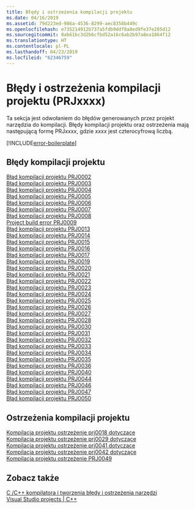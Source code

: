 ```yaml
---
title: Błędy i ostrzeżenia kompilacji projektu
ms.date: 04/16/2019
ms.assetid: 79d223ed-986a-4536-8299-aec8356b449c
ms.openlocfilehash: e735214912b737a5fdb9ddf8a8ed9fe37e285d12
ms.sourcegitcommit: 0ab61bc3d2b6cfbd52a16c6ab2b97a8ea1864f12
ms.translationtype: HT
ms.contentlocale: pl-PL
ms.lasthandoff: 04/23/2019
ms.locfileid: "62346759"
---
```

# <a name="project-build-errors-and-warnings-prjxxxx"></a>Błędy i ostrzeżenia kompilacji projektu (PRJxxxx)

Ta sekcja jest odwołaniem do błędów generowanych przez projekt narzędzia do kompilacji. Błędy kompilacji projektu oraz ostrzeżenia mają następującą formę PRJ*xxxx*, gdzie *xxxx* jest czterocyfrową liczbą.

[!INCLUDE[error-boilerplate](../../error-messages/includes/error-boilerplate.md)]

## <a name="project-build-errors"></a>Błędy kompilacji projektu

[Błąd kompilacji projektu PRJ0002](project-build-error-prj0002.md) \
[Błąd kompilacji projektu PRJ0003](project-build-error-prj0003.md) \
[Błąd kompilacji projektu PRJ0004](project-build-error-prj0004.md) \
[Błąd kompilacji projektu PRJ0005](project-build-error-prj0005.md) \
[Błąd kompilacji projektu PRJ0006](project-build-error-prj0006.md) \
[Błąd kompilacji projektu PRJ0007](project-build-error-prj0007.md) \
[Błąd kompilacji projektu PRJ0008](project-build-error-prj0008.md) \
[Project build error PRJ0009](project-build-error-prj0009.md) \
[Błąd kompilacji projektu PRJ0013](project-build-error-prj0013.md) \
[Błąd kompilacji projektu PRJ0014](project-build-error-prj0014.md) \
[Błąd kompilacji projektu PRJ0015](project-build-error-prj0015.md) \
[Błąd kompilacji projektu PRJ0016](project-build-error-prj0016.md) \
[Błąd kompilacji projektu PRJ0017](project-build-error-prj0017.md) \
[Błąd kompilacji projektu PRJ0019](project-build-error-prj0019.md) \
[Błąd kompilacji projektu PRJ0020](project-build-error-prj0020.md) \
[Błąd kompilacji projektu PRJ0021](project-build-error-prj0021.md) \
[Błąd kompilacji projektu PRJ0022](project-build-error-prj0022.md) \
[Błąd kompilacji projektu PRJ0023](project-build-error-prj0023.md) \
[Błąd kompilacji projektu PRJ0024](project-build-error-prj0024.md) \
[Błąd kompilacji projektu PRJ0025](project-build-error-prj0025.md) \
[Błąd kompilacji projektu PRJ0026](project-build-error-prj0026.md) \
[Błąd kompilacji projektu PRJ0027](project-build-error-prj0027.md) \
[Błąd kompilacji projektu PRJ0028](project-build-error-prj0028.md) \
[Błąd kompilacji projektu PRJ0030](project-build-error-prj0030.md) \
[Błąd kompilacji projektu PRJ0031](project-build-error-prj0031.md) \
[Błąd kompilacji projektu PRJ0032](project-build-error-prj0032.md) \
[Błąd kompilacji projektu PRJ0033](project-build-error-prj0033.md) \
[Błąd kompilacji projektu PRJ0034](project-build-error-prj0034.md) \
[Błąd kompilacji projektu PRJ0035](project-build-error-prj0035.md) \
[Błąd kompilacji projektu PRJ0036](project-build-error-prj0036.md) \
[Błąd kompilacji projektu PRJ0040](project-build-error-prj0040.md) \
[Błąd kompilacji projektu PRJ0044](project-build-error-prj0044.md) \
[Błąd kompilacji projektu PRJ0046](project-build-error-prj0046.md) \
[Błąd kompilacji projektu PRJ0047](project-build-error-prj0047.md) \
[Błąd kompilacji projektu PRJ0050](project-build-error-prj0050.md)

## <a name="project-build-warnings"></a>Ostrzeżenia kompilacji projektu

[Kompilacja projektu ostrzeżenie prj0018 dotyczące](project-build-warning-prj0018.md) \
[Kompilacja projektu ostrzeżenie prj0029 dotyczące](project-build-warning-prj0029.md) \
[Kompilacja projektu ostrzeżenie prj0041 dotyczące](project-build-warning-prj0041.md) \
[Kompilacja projektu ostrzeżenie prj0042 dotyczące](project-build-warning-prj0042.md) \
[Kompilacja projektu ostrzeżenie PRJ0049](project-build-warning-prj0049.md)

## <a name="see-also"></a>Zobacz także

[C /C++ kompilatora i tworzenia błędy i ostrzeżenia narzędzi](../compiler-errors-1/c-cpp-build-errors.md) \
[Visual Studio projects | C++](../../build/creating-and-managing-visual-cpp-projects.md)
